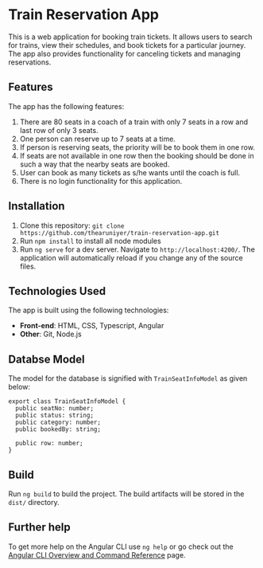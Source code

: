 # Train Reservation App

This is a web application for booking train tickets. It allows users to search for trains, view their schedules, and book tickets for a particular journey. The app also provides functionality for canceling tickets and managing reservations.

## Features

The app has the following features:

1. There are 80 seats in a coach of a train with only 7 seats in a row and last row of only 3 seats. 
2. One person can reserve up to 7 seats at a time.
3. If person is reserving seats, the priority will be to book them in one row.
4. If seats are not available in one row then the booking should be done in such a way that the nearby seats are booked.
5. User can book as many tickets as s/he wants until the coach is full. 
6. There is no login functionality for this application.

## Installation

1. Clone this repository: `git clone https://github.com/thearuniyer/train-reservation-app.git`
2. Run `npm install` to install all node modules
3. Run `ng serve` for a dev server. Navigate to `http://localhost:4200/`. The application will automatically reload if you change any of the source files.

## Technologies Used

The app is built using the following technologies:

- **Front-end**: HTML, CSS, Typescript, Angular
- **Other**: Git, Node.js

## Databse Model

The model for the database is signified with `TrainSeatInfoModel` as given below:

```
export class TrainSeatInfoModel {
  public seatNo: number;
  public status: string;
  public category: number;
  public bookedBy: string;
  
  public row: number;
}
```

## Build

Run `ng build` to build the project. The build artifacts will be stored in the `dist/` directory.


## Further help

To get more help on the Angular CLI use `ng help` or go check out the [Angular CLI Overview and Command Reference](https://angular.io/cli) page.
